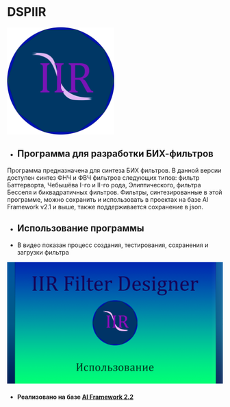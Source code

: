 # DSPIIR

<img src="https://github.com/zaharPonimash/DSPIIR/blob/master/img/logo/IIR.png?raw=true" width=250 />

* ## Программа для разработки БИХ-фильтров

Программа предназначена для синтеза БИХ фильтров. В данной версии доступен синтез ФНЧ и ФВЧ фильтров следующих типов: фильтр Баттерворта, Чебышёва I-го и II-го рода, Элиптического, фильтра Бесселя и биквадратичных фильтров. Фильтры, синтезированные в этой программе, можно сохранить и использовать в проектах на базе AI Framework v2.1 и выше, также поддерживается сохранение в json.

* ## Использование программы

* В видео показан процесс создания, тестирования, сохранения и загрузки фильтра

[<img src="https://github.com/zaharPonimash/DSPIIR/blob/master/img/Video.PNG?raw=true" width=650 />](https://youtu.be/hrC6DS7lJ2A)

* #### Реализовано на базе [AI Framework 2.2](https://github.com/AIFramework/AIFrameworkOpen)
